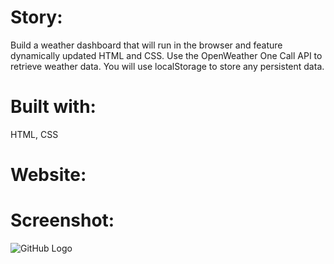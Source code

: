 # Story:
Build a weather dashboard that will run in the browser and feature dynamically updated HTML and CSS. Use the OpenWeather One Call API to retrieve weather data. You will use localStorage to store any persistent data.

# Built with:
HTML, CSS

# Website:

# Screenshot:

![GitHub Logo](/images/demo.png)

